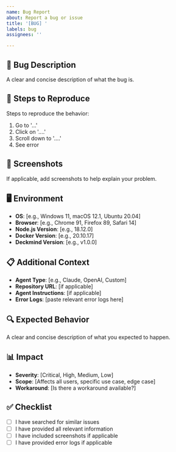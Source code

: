 ```yaml
---
name: Bug Report
about: Report a bug or issue
title: '[BUG] '
labels: bug
assignees: ''

---
```


## 🐛 Bug Description
A clear and concise description of what the bug is.

## 🔄 Steps to Reproduce
Steps to reproduce the behavior:
1. Go to '...'
2. Click on '....'
3. Scroll down to '....'
4. See error

## 📸 Screenshots
If applicable, add screenshots to help explain your problem.

## 🖥️ Environment
- **OS**: [e.g., Windows 11, macOS 12.1, Ubuntu 20.04]
- **Browser**: [e.g., Chrome 91, Firefox 89, Safari 14]
- **Node.js Version**: [e.g., 18.12.0]
- **Docker Version**: [e.g., 20.10.17]
- **Deckmind Version**: [e.g., v1.0.0]

## 📋 Additional Context
- **Agent Type**: [e.g., Claude, OpenAI, Custom]
- **Repository URL**: [if applicable]
- **Agent Instructions**: [if applicable]
- **Error Logs**: [paste relevant error logs here]

## 🔍 Expected Behavior
A clear and concise description of what you expected to happen.

## 📊 Impact
- **Severity**: [Critical, High, Medium, Low]
- **Scope**: [Affects all users, specific use case, edge case]
- **Workaround**: [Is there a workaround available?]

## ✅ Checklist
- [ ] I have searched for similar issues
- [ ] I have provided all relevant information
- [ ] I have included screenshots if applicable
- [ ] I have provided error logs if applicable